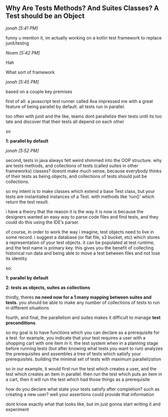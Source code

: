 ## Why Are Tests Methods? And Suites Classes? A Test should be an Object

_jonah [5:41 PM]_

funny u mention it, im actually working on a kotlin test framework to replace junit/testng

_Noam [5:42 PM]_

Hah

What sort of framework

_jonah [5:45 PM]_

based on a couple key premises

first of all: a javascript test runner called Ava impressed me with a great feature of being parallel by default. all tests run in parallel.

too often with junit and the like, teams dont parallelize their tests until its too late and discover that their tests all depend on each other

so

__1: parallel by default__

_jonah [5:52 PM]_

second, tests in java always felt weird shimmed into the OOP structure. why are tests methods, and collections of tests (called suites in other frameworks) classes? doesnt make much sense, because everybody thinks of their tests as being objects, and collections of tests should just be collections.

so my intent is to make classes which extend a base Test class, but your tests are instantiated instances of a Test. with methods like ‘run()’ which return the test result.

i have a theory that the reason it is the way it is now is because the designers wanted an easy way to parse code files and find tests, and they could do this using the IDE’s parser.

of course, in order to work the way i imagine, test objects need to live in some record. i suggest a database (or flat file, s3 bucket, etc) which stores a representation of your test objects. it can be populated at test runtime, and the test name is primary key. this gives you the benefit of collecting historical run data and being able to move a test between files and not lose its identity

so:

__1: parallel by default__

__2: tests as objects, suites as collections__

thirdly, theres __no need now for a 1:many mapping between suites and tests__. you should be able to make any number of collections of tests to run in different situations

fourth, and final, the parallelism and suites makes it difficult to manage __test preconditions__.

so my goal is to have functions which you can declare as a prerequisite for a test. for example, you indicate that your test requires a user with a shopping cart with one item in it. the test system when in a planning stage before running tests (but after knowing what tests you want to run) analyzes the prerequisites and assembles a tree of tests which satisfy your prerequisites. building the minimal set of tests with maximum parallelizstion

so in our example, it would first run the test which creates a user, and the test which creates an item in parallel. then run the test which puts an item in a cart, then it will run the test which had those things as a prerequisite

how do you declare what state your tests satisfy after completion? such as creating a new user? well your assertions could provide that information

dont know exactly what that looks like, but im just gonna start writing it and experiment